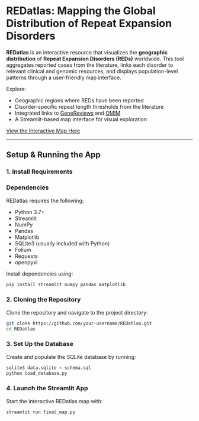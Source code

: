 # REDatlas: Mapping the Global Distribution of Repeat Expansion Disorders

**REDatlas** is an interactive resource that visualizes the **geographic distribution** of **Repeat Expansion Disorders (REDs)** worldwide. This tool aggregates reported cases from the literature, links each disorder to relevant clinical and genomic resources, and displays population-level patterns through a user-friendly map interface.

Explore:
- Geographic regions where REDs have been reported
- Disorder-specific repeat length thresholds from the literature
- Integrated links to [GeneReviews](https://www.ncbi.nlm.nih.gov/books/NBK1116/) and [OMIM](https://www.omim.org/)
- A Streamlit-based map interface for visual exploration

[View the Interactive Map Here](https://map-url.com)

---

## Setup & Running the App

### 1. Install Requirements

### Dependencies

REDatlas requires the following:

- Python 3.7+
- Streamlit
- NumPy
- Pandas
- Matplotlib
- SQLite3 (usually included with Python)
- Folium
- Requests
- openpyxl

Install dependencies using:

```bash
pip install streamlit numpy pandas matplotlib
```


### 2. Cloning the Repository

Clone the repository and navigate to the project directory:

```bash
git clone https://github.com/your-username/REDatlas.git
cd REDatlas
```

### 3. Set Up the Database

Create and populate the SQLite database by running:

```bash
sqlite3 data.sqlite < schema.sql
python load_database.py
```

### 4. Launch the Streamlit App

Start the interactive REDatlas map with:

```bash
streamlit run final_map.py
```
